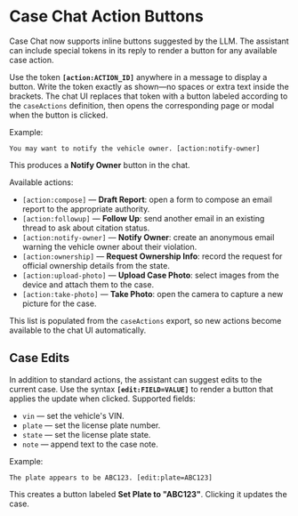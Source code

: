 # Case Chat Action Buttons

Case Chat now supports inline buttons suggested by the LLM. The assistant can include
special tokens in its reply to render a button for any available case action.

Use the token **`[action:ACTION_ID]`** anywhere in a message to display a button.
Write the token exactly as shown—no spaces or extra text inside the brackets.
The chat UI replaces that token with a button labeled according to the
`caseActions` definition, then opens the corresponding page or modal when the
button is clicked.

Example:
```
You may want to notify the vehicle owner. [action:notify-owner]
```
This produces a **Notify Owner** button in the chat.

Available actions:

- `[action:compose]` — **Draft Report**: open a form to compose an email report
  to the appropriate authority.
- `[action:followup]` — **Follow Up**: send another email in an existing thread
  to ask about citation status.
- `[action:notify-owner]` — **Notify Owner**: create an anonymous email warning
  the vehicle owner about their violation.
- `[action:ownership]` — **Request Ownership Info**: record the request for
  official ownership details from the state.
- `[action:upload-photo]` — **Upload Case Photo**: select images from the device
  and attach them to the case.
- `[action:take-photo]` — **Take Photo**: open the camera to capture a new
  picture for the case.

This list is populated from the `caseActions` export, so new actions become
available to the chat UI automatically.

## Case Edits

In addition to standard actions, the assistant can suggest edits to the current case. Use the
syntax **`[edit:FIELD=VALUE]`** to render a button that applies the update when clicked.
Supported fields:

- `vin` — set the vehicle's VIN.
- `plate` — set the license plate number.
- `state` — set the license plate state.
- `note` — append text to the case note.

Example:
```
The plate appears to be ABC123. [edit:plate=ABC123]
```
This creates a button labeled **Set Plate to "ABC123"**. Clicking it updates the case.
